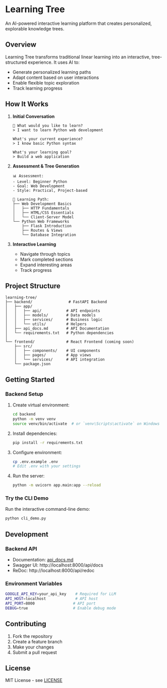 # Learning Tree

An AI-powered interactive learning platform that creates personalized, explorable knowledge trees.

## Overview

Learning Tree transforms traditional linear learning into an interactive, tree-structured experience. It uses AI to:
- Generate personalized learning paths
- Adapt content based on user interactions
- Enable flexible topic exploration
- Track learning progress

## How It Works

1. **Initial Conversation**
   ```
   🌳 What would you like to learn?
   > I want to learn Python web development
   
   What's your current experience?
   > I know basic Python syntax
   
   What's your learning goal?
   > Build a web application
   ```

2. **Assessment & Tree Generation**
   ```
   📊 Assessment:
   - Level: Beginner Python
   - Goal: Web Development
   - Style: Practical, Project-based
   
   🌳 Learning Path:
   ├── Web Development Basics
   │   ├── HTTP Fundamentals
   │   ├── HTML/CSS Essentials
   │   └── Client-Server Model
   └── Python Web Frameworks
       ├── Flask Introduction
       ├── Routes & Views
       └── Database Integration
   ```

3. **Interactive Learning**
   - Navigate through topics
   - Mark completed sections
   - Expand interesting areas
   - Track progress

## Project Structure

```
learning-tree/
├── backend/                # FastAPI Backend
│   ├── app/
│   │   ├── api/           # API endpoints
│   │   ├── models/        # Data models
│   │   ├── services/      # Business logic
│   │   └── utils/         # Helpers
│   ├── api_docs.md        # API Documentation
│   └── requirements.txt   # Python dependencies
│
└── frontend/              # React Frontend (coming soon)
    ├── src/
    │   ├── components/    # UI components
    │   ├── pages/         # App views
    │   └── services/      # API integration
    └── package.json
```

## Getting Started

### Backend Setup

1. Create virtual environment:
   ```bash
   cd backend
   python -m venv venv
   source venv/bin/activate  # or `venv\Scripts\activate` on Windows
   ```

2. Install dependencies:
   ```bash
   pip install -r requirements.txt
   ```

3. Configure environment:
   ```bash
   cp .env.example .env
   # Edit .env with your settings
   ```

4. Run the server:
   ```bash
   python -m uvicorn app.main:app --reload
   ```

### Try the CLI Demo

Run the interactive command-line demo:
```bash
python cli_demo.py
```

## Development

### Backend API
- Documentation: [api_docs.md](backend/api_docs.md)
- Swagger UI: http://localhost:8000/api/docs
- ReDoc: http://localhost:8000/api/redoc

### Environment Variables
```bash
GOOGLE_API_KEY=your_api_key    # Required for LLM
API_HOST=localhost             # API host
API_PORT=8000                 # API port
DEBUG=true                    # Enable debug mode
```

## Contributing

1. Fork the repository
2. Create a feature branch
3. Make your changes
4. Submit a pull request

## License

MIT License - see [LICENSE](LICENSE)